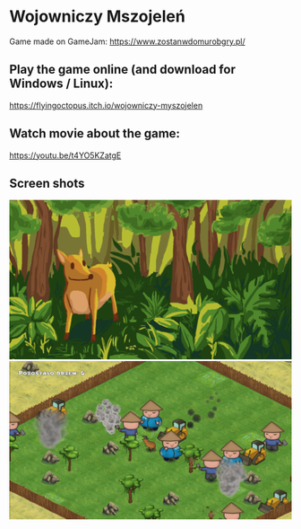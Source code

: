 # Wojowniczy Mszojeleń
Game made on GameJam: https://www.zostanwdomurobgry.pl/

## Play the game online (and download for Windows / Linux):
https://flyingoctopus.itch.io/wojowniczy-myszojelen

## Watch movie about the game:
https://youtu.be/t4YO5KZatgE

## Screen shots

![Myszojelen w lesie](https://github.com/Ajver/myszojelen/blob/master/img/img2.png)
![Zrzut ekranu z gry](https://github.com/Ajver/myszojelen/blob/master/img/img1.png)

